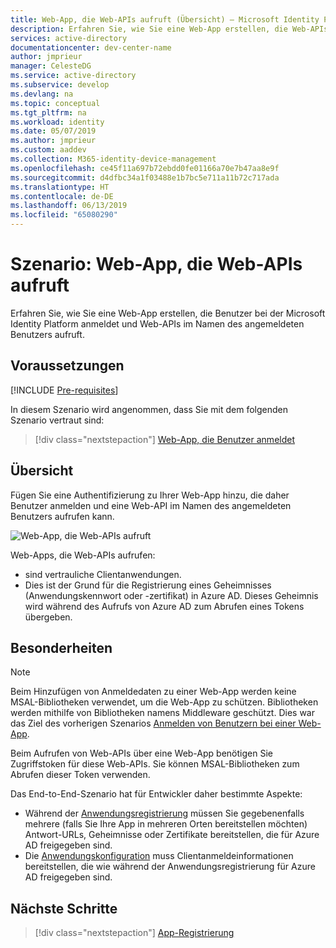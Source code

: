 ```yaml
---
title: Web-App, die Web-APIs aufruft (Übersicht) – Microsoft Identity Platform
description: Erfahren Sie, wie Sie eine Web-App erstellen, die Web-APIs aufruft (Übersicht)
services: active-directory
documentationcenter: dev-center-name
author: jmprieur
manager: CelesteDG
ms.service: active-directory
ms.subservice: develop
ms.devlang: na
ms.topic: conceptual
ms.tgt_pltfrm: na
ms.workload: identity
ms.date: 05/07/2019
ms.author: jmprieur
ms.custom: aaddev
ms.collection: M365-identity-device-management
ms.openlocfilehash: ce45f11a697b72ebdd0fe01166a70e7b47aa8e9f
ms.sourcegitcommit: d4dfbc34a1f03488e1b7bc5e711a11b72c717ada
ms.translationtype: HT
ms.contentlocale: de-DE
ms.lasthandoff: 06/13/2019
ms.locfileid: "65080290"
---
```

# <a name="scenario-web-app-that-calls-web-apis"></a>Szenario: Web-App, die Web-APIs aufruft

Erfahren Sie, wie Sie eine Web-App erstellen, die Benutzer bei der Microsoft Identity Platform anmeldet und Web-APIs im Namen des angemeldeten Benutzers aufruft.

## <a name="prerequisites"></a>Voraussetzungen

[!INCLUDE [Pre-requisites](../../../includes/active-directory-develop-scenarios-prerequisites.md)]

In diesem Szenario wird angenommen, dass Sie mit dem folgenden Szenario vertraut sind:

> [!div class="nextstepaction"]
> [Web-App, die Benutzer anmeldet](scenario-web-app-sign-user-overview.md)

## <a name="overview"></a>Übersicht

Fügen Sie eine Authentifizierung zu Ihrer Web-App hinzu, die daher Benutzer anmelden und eine Web-API im Namen des angemeldeten Benutzers aufrufen kann.

![Web-App, die Web-APIs aufruft](./media/scenario-webapp/web-app.svg)

Web-Apps, die Web-APIs aufrufen:

- sind vertrauliche Clientanwendungen.
- Dies ist der Grund für die Registrierung eines Geheimnisses (Anwendungskennwort oder -zertifikat) in Azure AD. Dieses Geheimnis wird während des Aufrufs von Azure AD zum Abrufen eines Tokens übergeben.

## <a name="specifics"></a>Besonderheiten

> [!NOTE]
> Beim Hinzufügen von Anmeldedaten zu einer Web-App werden keine MSAL-Bibliotheken verwendet, um die Web-App zu schützen. Bibliotheken werden mithilfe von Bibliotheken namens Middleware geschützt. Dies war das Ziel des vorherigen Szenarios [Anmelden von Benutzern bei einer Web-App](scenario-web-app-sign-user-overview.md).
>
> Beim Aufrufen von Web-APIs über eine Web-App benötigen Sie Zugriffstoken für diese Web-APIs. Sie können MSAL-Bibliotheken zum Abrufen dieser Token verwenden.

Das End-to-End-Szenario hat für Entwickler daher bestimmte Aspekte:

- Während der [Anwendungsregistrierung](scenario-web-app-call-api-app-registration.md) müssen Sie gegebenenfalls mehrere (falls Sie Ihre App in mehreren Orten bereitstellen möchten) Antwort-URLs, Geheimnisse oder Zertifikate bereitstellen, die für Azure AD freigegeben sind.
- Die [Anwendungskonfiguration](scenario-web-app-call-api-app-configuration.md) muss Clientanmeldeinformationen bereitstellen, die wie während der Anwendungsregistrierung für Azure AD freigegeben sind.

## <a name="next-steps"></a>Nächste Schritte

> [!div class="nextstepaction"]
> [App-Registrierung](scenario-web-app-call-api-app-registration.md)
